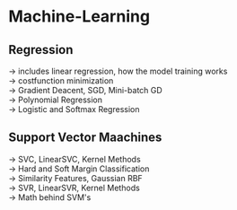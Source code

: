 # Machine-Learning
## Regression
-> includes linear regression, how the model training works <br>
-> costfunction minimization <br>
-> Gradient Deacent, SGD, Mini-batch GD <br>
-> Polynomial Regression <br>
-> Logistic and Softmax Regression <br>
## Support Vector Maachines
-> SVC, LinearSVC, Kernel Methods <br>
-> Hard and Soft Margin Classification <br>
-> Similarity Features, Gaussian RBF <br>
-> SVR, LinearSVR, Kernel Methods <br>
-> Math behind SVM's <br>
